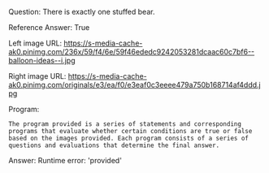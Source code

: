 Question: There is exactly one stuffed bear.

Reference Answer: True

Left image URL: https://s-media-cache-ak0.pinimg.com/236x/59/f4/6e/59f46ededc9242053281dcaac60c7bf6--balloon-ideas--i.jpg

Right image URL: https://s-media-cache-ak0.pinimg.com/originals/e3/ea/f0/e3eaf0c3eeee479a750b168714af4ddd.jpg

Program:

```
The program provided is a series of statements and corresponding programs that evaluate whether certain conditions are true or false based on the images provided. Each program consists of a series of questions and evaluations that determine the final answer.
```
Answer: Runtime error: 'provided'

